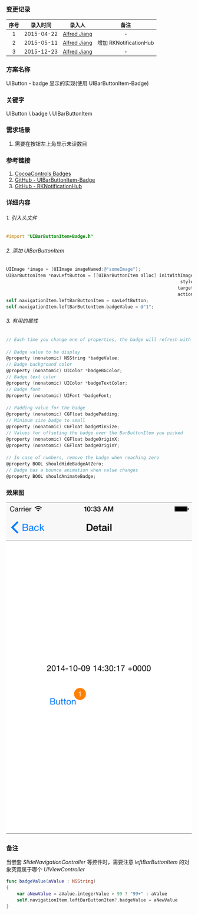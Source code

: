 ### 变更记录

| 序号 | 录入时间 | 录入人 | 备注 |
|:--------:|:--------:|:--------:|:--------:|
| 1 | 2015-04-22 | [Alfred Jiang](https://github.com/viktyz) | - |
| 2 | 2015-05-11 | [Alfred Jiang](https://github.com/viktyz) | 增加 RKNotificationHub|
| 3 | 2015-12-23 | [Alfred Jiang](https://github.com/viktyz) | - |

### 方案名称

UIButton - badge 显示的实现(使用 UIBarButtonItem-Badge)

### 关键字

UIButton \ badge \ UIBarButtonItem

### 需求场景

1. 需要在按钮左上角显示未读数目

### 参考链接

1. [CocoaControls Badges](https://www.cocoacontrols.com/search?utf8=%E2%9C%93&q=badge)
2. [GitHub - UIBarButtonItem-Badge](https://github.com/mikeMTOL/UIBarButtonItem-Badge)
3. [GitHub - RKNotificationHub](https://github.com/cwRichardKim/RKNotificationHub)

### 详细内容

###### 1. 引入头文件
```objectivec
#import "UIBarButtonItem+Badge.h"
```

###### 2. 添加 UIBarButtonItem
```objectivec
UIImage *image = [UIImage imageNamed:@"someImage"];
UIBarButtonItem *navLeftButton = [[UIBarButtonItem alloc] initWithImage:image
                                                                  style:UIBarButtonItemStylePlain
                                                                 target:self
                                                                 action:@selector(buttonPress:)];
self.navigationItem.leftBarButtonItem = navLeftButton;
self.navigationItem.leftBarButtonItem.badgeValue = @"1";
```

###### 3. 有用的属性
```objectivec
// Each time you change one of properties, the badge will refresh with your changes

// Badge value to be display
@property (nonatomic) NSString *badgeValue;
// Badge background color
@property (nonatomic) UIColor *badgeBGColor;
// Badge text color
@property (nonatomic) UIColor *badgeTextColor;
// Badge font
@property (nonatomic) UIFont *badgeFont;

// Padding value for the badge
@property (nonatomic) CGFloat badgePadding;
// Minimum size badge to small
@property (nonatomic) CGFloat badgeMinSize;
// Values for offseting the badge over the BarButtonItem you picked
@property (nonatomic) CGFloat badgeOriginX;
@property (nonatomic) CGFloat badgeOriginY;

// In case of numbers, remove the badge when reaching zero
@property BOOL shouldHideBadgeAtZero;
// Badge has a bounce animation when value changes
@property BOOL shouldAnimateBadge;
```

### 效果图
![screenshotbadge](Images/Image_00097_00001.png)

### 备注

当嵌套 *SlideNavigationController* 等控件时，需要注意 *leftBarButtonItem* 的对象究竟属于哪个 *UIViewController*
```swift
func badgeValue(aValue : NSString)
{
    var aNewValue = aValue.integerValue > 99 ? "99+" : aValue
    self.navigationItem.leftBarButtonItem?.badgeValue = aNewValue
}
```